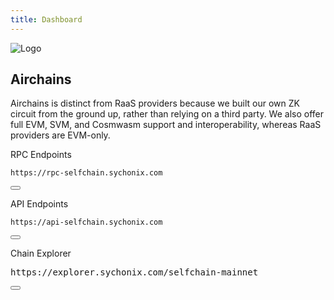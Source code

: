 ```yaml
---
title: Dashboard
---
```


<!-- Overview Section -->
<div class="dashboard-overview p-6 bg-gray-900 rounded-lg mb-2"> <!-- Changed mb-6 to mb-2 -->
  <div class="flex flex-col items-center">
    <!-- Update the image source path and add Tailwind classes for resizing and rounding -->
    <img src="/img/airchains.jpg" alt="Logo" class="dashboard-logo mb-2 w-24 h-24 rounded-full" />
    <h2 class="text-xl font-bold text-white mb-1">Airchains</h2>
    <p class="text-left text-sm	 text-gray-300 mb-1"> <!-- Changed mb-2 to mb-1 -->
Airchains is distinct from RaaS providers because we built our own ZK circuit from the ground up, rather than relying on a third party. We also offer full EVM, SVM, and Cosmwasm support and interoperability, whereas RaaS providers are EVM-only.</p>
  </div>
</div>

<label class="block mt-1 mb-1">RPC Endpoints</label> <!-- Added mt-1 mb-1 to adjust spacing -->
<div class="code-block-wrapper">
  <pre><code>https://rpc-selfchain.sychonix.com</code></pre>
  <button class="copy-btn"><i class="fas fa-copy"></i></button>
</div>


  <label>API Endpoints</label>
  <div class="code-block-wrapper">
  <pre><code>https://api-selfchain.sychonix.com</code></pre>
  <button class="copy-btn"><i class="fas fa-copy"></i></button>
</div>

  <label>Chain Explorer</label>
  <div class="code-block-wrapper">
  <pre><code></code>https://explorer.sychonix.com/selfchain-mainnet</pre>
  <button class="copy-btn"><i class="fas fa-copy"></i></button>
</div>


